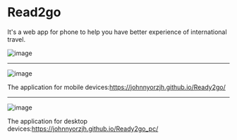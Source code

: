 # Read2go
It's a web app for phone to help you have better experience of international travel.

![image](https://user-images.githubusercontent.com/91844899/168071935-d8eb3631-6118-41df-8247-251db2c203cd.png)

----------------

![image](https://user-images.githubusercontent.com/91844899/167959826-f9a1baf1-c8e5-47be-ba93-fd00affb8c17.png)

The application for mobile devices:https://johnnyorzjh.github.io/Ready2go/

----------------

![image](https://user-images.githubusercontent.com/91844899/168072237-1cdba289-13c4-4d1b-ba70-2d4026270867.png)


The application for desktop devices:https://johnnyorzjh.github.io/Ready2go_pc/
